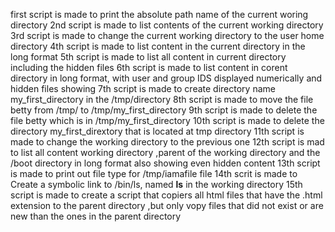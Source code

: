 first script is made to print the absolute path name of the current woring directory
2nd script is made to list contents of the current working directory
3rd script is made to change the current working directory to the user home directory
4th script is made to list content in the current directory in the long format
5th script is made to list all content in current directory including the hidden files
6th script is made to list content in corent directory in long format, with user and group IDS displayed numerically and hidden files showing
7th script is made to create directory name my_first_directory in the /tmp/directory
8th script is made to move the file betty from /tmp/ to /tmp/my_first_directory
9th script is made to delete the file betty which is in /tmp/my_first_directory
10th script is made to delete the directory my_first_dirextory that is located at tmp directory
11th script is made to change the working directory to the previous one
12th script is mad to list all content working directory ,parent of the working directory and the /boot directory in long format also showing even hidden content
13th script is made to print out file type for /tmp/iamafile file
14th scrit is made to Create a symbolic link to /bin/ls, named __ls__ in the working directory
15th script is made to create a script that copiers all html files that have the .html extension to the parent directory ,but only vopy files that did not exist or are new than the ones in the parent directory

